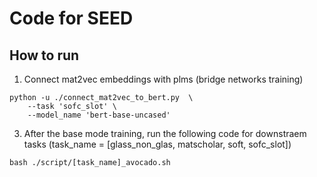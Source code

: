 # Code for SEED

## How to run 

1. Connect mat2vec embeddings with plms (bridge networks training)
~~~
python -u ./connect_mat2vec_to_bert.py  \
    --task 'sofc_slot' \
    --model_name 'bert-base-uncased'
~~~

3. After the base mode training, run the following code for downstraem tasks (task_name = [glass_non_glas, matscholar, soft, sofc_slot])
~~~
bash ./script/[task_name]_avocado.sh
~~~
